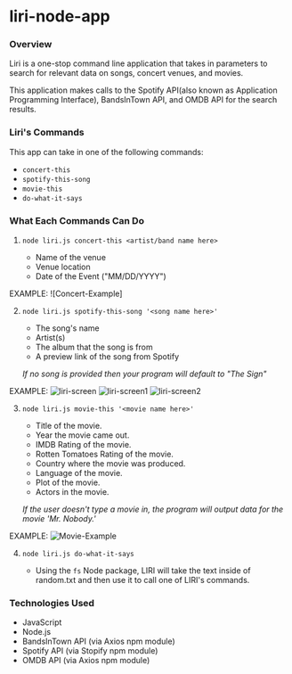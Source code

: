 # liri-node-app

### Overview

Liri is a one-stop command line application that takes in parameters to search for relevant data on songs, concert venues, and movies.

This application makes calls to the Spotify API(also known as Application Programming Interface), BandsInTown API, and OMDB API for the search results.

### Liri's Commands

This app can take in one of the following commands:

* `concert-this`
* `spotify-this-song`
* `movie-this`
* `do-what-it-says`

### What Each Commands Can Do

1. `node liri.js concert-this <artist/band name here>`

     * Name of the venue
     * Venue location
     * Date of the Event ("MM/DD/YYYY")

EXAMPLE: ![Concert-Example]

2. `node liri.js spotify-this-song '<song name here>'`

     * The song's name
     * Artist(s)
     * The album that the song is from
     * A preview link of the song from Spotify
     

   *If no song is provided then your program will default to "The Sign"*

EXAMPLE:
![liri-screen](https://user-images.githubusercontent.com/53619333/68173501-321d7e80-ff49-11e9-8c10-52ea3a0d5e8e.png)
![liri-screen1](https://user-images.githubusercontent.com/53619333/68173502-321d7e80-ff49-11e9-839f-e0cb780bb80b.png)
![liri-screen2](https://user-images.githubusercontent.com/53619333/68173503-321d7e80-ff49-11e9-8d72-28cd6356f181.png)


3. `node liri.js movie-this '<movie name here>'`

     * Title of the movie.
     * Year the movie came out.
     * IMDB Rating of the movie.
     * Rotten Tomatoes Rating of the movie.
     * Country where the movie was produced.
     * Language of the movie.
     * Plot of the movie.
     * Actors in the movie.

   *If the user doesn't type a movie in, the program will output data for the movie 'Mr. Nobody.'*

EXAMPLE:
![Movie-Example](/images/movie-this-screenshot.png)

4. `node liri.js do-what-it-says`

   * Using the `fs` Node package, LIRI will take the text inside of random.txt and then use it to call one of LIRI's commands.


### Technologies Used

* JavaScript
* Node.js
* BandsInTown API (via Axios npm module)
* Spotify API (via Stopify npm module)
* OMDB API (via Axios npm module)
